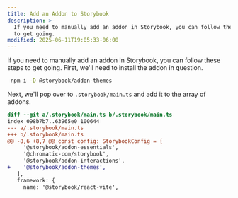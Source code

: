 ```yaml
---
title: Add an Addon to Storybook
description: >-
  If you need to manually add an addon in Storybook, you can follow these steps
  to get going.
modified: 2025-06-11T19:05:33-06:00
---
```


If you need to manually add an addon in Storybook, you can follow these steps to get going. First, we'll need to install the addon in question.

```sh
 npm i -D @storybook/addon-themes
```

Next, we'll pop over to `.storybook/main.ts` and add it to the array of addons.

```diff
diff --git a/.storybook/main.ts b/.storybook/main.ts
index 098b7b7..63965e0 100644
--- a/.storybook/main.ts
+++ b/.storybook/main.ts
@@ -8,6 +8,7 @@ const config: StorybookConfig = {
     '@storybook/addon-essentials',
     '@chromatic-com/storybook',
     '@storybook/addon-interactions',
+    '@storybook/addon-themes',
   ],
   framework: {
     name: '@storybook/react-vite',
```

